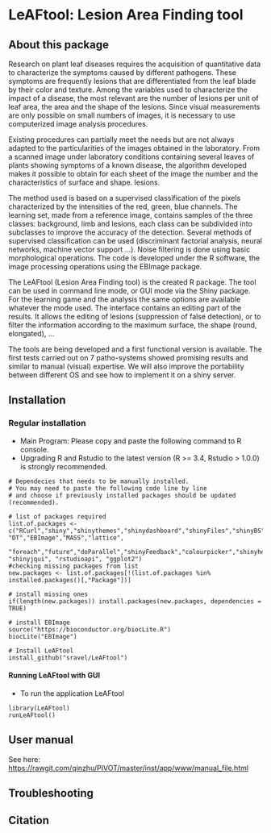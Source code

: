# LeAFtool: Lesion Area Finding tool

## About this package

Research on plant leaf diseases requires the acquisition of quantitative data to characterize the symptoms caused by different pathogens. These symptoms are frequently lesions that are differentiated from the leaf blade by their color and texture. Among the variables used to characterize the impact of a disease, the most relevant are the number of lesions per unit of leaf area, the area and the shape of the lesions. Since visual measurements are only possible on small numbers of images, it is necessary to use computerized image analysis procedures.

Existing procedures can partially meet the needs but are not always adapted to the particularities of the images obtained in the laboratory. From a scanned image under laboratory conditions containing several leaves of plants showing symptoms of a known disease, the algorithm developed makes it possible to obtain for each sheet of the image the number and the characteristics of surface and shape. lesions.

The method used is based on a supervised classification of the pixels characterized by the intensities of the red, green, blue channels. The learning set, made from a reference image, contains samples of the three classes: background, limb and lesions, each class can be subdivided into subclasses to improve the accuracy of the detection. Several methods of supervised classification can be used (discriminant factorial analysis, neural networks, machine vector support ...). Noise filtering is done using basic morphological operations. The code is developed under the R software, the image processing operations using the EBImage package.

The LeAFtool (Lesion Area Finding tool) is the created R package. The tool can be used in command line mode, or GUI mode via the Shiny package.
For the learning game and the analysis the same options are available whatever the mode used. The interface contains an editing part of the results. It allows the editing of lesions (suppression of false detection), or to filter the information according to the maximum surface, the shape (round, elongated), ...

The tools are being developed and a first functional version is available. The first tests carried out on 7 patho-systems showed promising results and similar to manual (visual) expertise. We will also improve the portability between different OS and see how to implement it on a shiny server.

## Installation
### Regular installation

  * Main Program: Please copy and paste the following command to R console. 
  * Upgrading R and Rstudio to the latest version (R >= 3.4, Rstudio > 1.0.0) is strongly recommended. 

```
# Dependecies that needs to be manually installed.
# You may need to paste the following code line by line 
# and choose if previously installed packages should be updated (recommended).

# list of packages required
list.of.packages <- c("RCurl","shiny","shinythemes","shinydashboard","shinyFiles","shinyBS","shinyjs", "DT","EBImage","MASS","lattice",
                      "foreach","future","doParallel","shinyFeedback","colourpicker","shinyhelper", "shinyjqui", "rstudioapi", "ggplot2")
#checking missing packages from list
new.packages <- list.of.packages[!(list.of.packages %in% installed.packages()[,"Package"])]

# install missing ones
if(length(new.packages)) install.packages(new.packages, dependencies = TRUE)

# install EBImage
source("https://bioconductor.org/biocLite.R")
biocLite("EBImage")

# Install LeAFtool
install_github("sravel/LeAFtool")

```

#### Running LeAFtool with GUI

  * To run the application LeAFtool
```
library(LeAFtool)
runLeAFtool()
```


## User manual

See here: https://rawgit.com/qinzhu/PIVOT/master/inst/app/www/manual_file.html 

## Troubleshooting

## Citation

